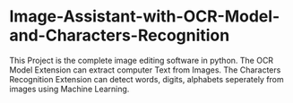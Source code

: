 # Image-Assistant-with-OCR-Model-and-Characters-Recognition
This Project is the complete image editing software in python. 
The OCR Model Extension can extract computer Text from Images.
The Characters Recognition Extension can detect words, digits, alphabets seperately from images using Machine Learning.
